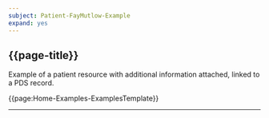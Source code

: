 ```yaml
---
subject: Patient-FayMutlow-Example
expand: yes
---
```


## {{page-title}}

Example of a patient resource with additional information attached, linked to a PDS record.

{{page:Home-Examples-ExamplesTemplate}}

---